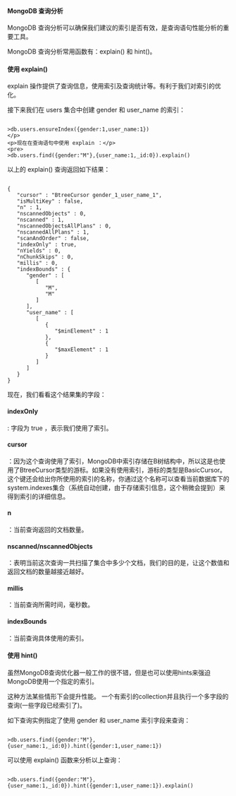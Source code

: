  
#### MongoDB 查询分析

 MongoDB 查询分析可以确保我们建议的索引是否有效，是查询语句性能分析的重要工具。

 MongoDB 查询分析常用函数有：explain() 和 hint()。

 

#### 使用 explain()

 explain 操作提供了查询信息，使用索引及查询统计等。有利于我们对索引的优化。

 接下来我们在 users 集合中创建 gender 和 user_name 的索引：

 
```

>db.users.ensureIndex({gender:1,user_name:1})
</p>
<p>现在在查询语句中使用 explain ：</p>
<pre>
>db.users.find({gender:"M"},{user_name:1,_id:0}).explain()

```
 以上的 explain() 查询返回如下结果：

 
```

{
   "cursor" : "BtreeCursor gender_1_user_name_1",
   "isMultiKey" : false,
   "n" : 1,
   "nscannedObjects" : 0,
   "nscanned" : 1,
   "nscannedObjectsAllPlans" : 0,
   "nscannedAllPlans" : 1,
   "scanAndOrder" : false,
   "indexOnly" : true,
   "nYields" : 0,
   "nChunkSkips" : 0,
   "millis" : 0,
   "indexBounds" : {
      "gender" : [
         [
            "M",
            "M"
         ]
      ],
      "user_name" : [
         [
            {
               "$minElement" : 1
            },
            {
               "$maxElement" : 1
            }
         ]
      ]
   }
}

```
 现在，我们看看这个结果集的字段： 

 



#### indexOnly

: 字段为 true ，表示我们使用了索引。
 


#### cursor

：因为这个查询使用了索引，MongoDB中索引存储在B树结构中，所以这是也使用了BtreeCursor类型的游标。如果没有使用索引，游标的类型是BasicCursor。这个键还会给出你所使用的索引的名称，你通过这个名称可以查看当前数据库下的system.indexes集合（系统自动创建，由于存储索引信息，这个稍微会提到）来得到索引的详细信息。 
 


#### n

：当前查询返回的文档数量。
 


#### nscanned/nscannedObjects

：表明当前这次查询一共扫描了集合中多少个文档，我们的目的是，让这个数值和返回文档的数量越接近越好。
 


#### millis

：当前查询所需时间，毫秒数。
 


#### indexBounds

：当前查询具体使用的索引。




#### 使用 hint()

 虽然MongoDB查询优化器一般工作的很不错，但是也可以使用hints来强迫MongoDB使用一个指定的索引。

 这种方法某些情形下会提升性能。 一个有索引的collection并且执行一个多字段的查询(一些字段已经索引了)。

 如下查询实例指定了使用 gender 和 user_name 索引字段来查询：

 
```

>db.users.find({gender:"M"},{user_name:1,_id:0}).hint({gender:1,user_name:1})

```
 可以使用 explain() 函数来分析以上查询：

 
```

>db.users.find({gender:"M"},{user_name:1,_id:0}).hint({gender:1,user_name:1}).explain()

```
 

